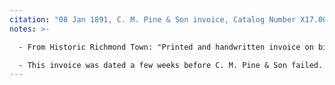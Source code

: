 ```yaml
---
citation: "08 Jan 1891, C. M. Pine & Son invoice, Catalog Number X17.0031, Historic Richmond Town, [historicrichmondtown.org](https://www.historicrichmondtown.org)."
notes: >-

  - From Historic Richmond Town: "Printed and handwritten invoice on billhead, black, pink, and blue ink on paper. Printed and handwritten inscription at top: "Ledger 9 / Folio 355 / Jan 9 1891 / Mr. N.M. Heal / BOUGHT OF C.M. PINE & SON, / Staple AND Fancy Groceries. / C. M. PINE. / C. THEO. PINE. / Accounts settled monthly, and interest charged from date of purchase if not promptly paid." At left is a printed inscription within a printed border: "ESTABLISHED 1848 / ALWAYS ON HAND A LARGE AND / COMPLETE STOCK OF / DRY GOODS, GROCERIES / YANKEE NOTIONS, / HARDWARE / BOOTS, SHOES AND RUBBERS. / HAY, STRAW AND FEED, / PAINTS, OILS, &C. / OPPOSITE POST OFFICE." At bottom, a handwritten inscription on printed blue and red lines indicates that the bill is for citron and four yards of gingham, purchased on December 2, and ten buttons purchased on January 7."

  - This invoice was dated a few weeks before C. M. Pine & Son failed.
---
```



